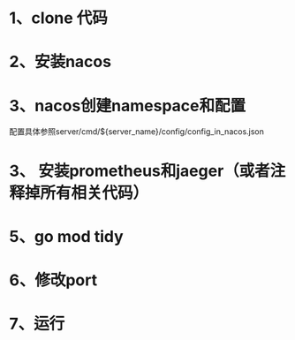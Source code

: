 # 1、clone 代码

# 2、安装nacos

# 3、nacos创建namespace和配置

配置具体参照server/cmd/${server_name}/config/config_in_nacos.json

# 3、 安装prometheus和jaeger（或者注释掉所有相关代码）

# 5、go mod tidy

# 6、修改port

# 7、运行

